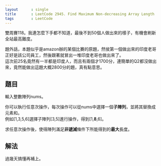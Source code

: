```yaml
---
layout      : single
title       : LeetCode 2945. Find Maximum Non-decreasing Array Length
tags        : LeetCode
---
```

雙周賽118。我連怎麼下手都不知道，最後不到50個人做出來的樣子，有機會刷新全站最高難度。  

題外話，本題似乎是amazon辦的某個比賽的原題，然侯第一個做出來的印度老哥正好是該公司員工，然後跟著就冒出一堆印度老哥也做出來了。  
這次前25名竟然有一半都是印度人，而且有兩個才1700分，連簡單的Q2都沒做出來，竟然能做出這題大概2800分的題，真有點意思。  

## 題目

輸入整數陣列nums。  

你可以執行任意次操作，每次操作可以從nums中選擇一個**子陣列**，並將其替換成元素和。  
例如[1,3,5,6]選擇子陣列[3,5]進行操作，得到[1,**8**,6]。  

求任意次操作後，使得陣列滿足**非遞減**條件下所能得到的**最大**長度。  

## 解法

過幾天搞懂再補上。  
